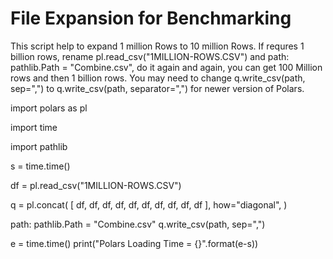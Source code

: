 # File Expansion for Benchmarking

This script help to expand 1 million Rows to 10 million Rows. If requres 1 billion rows, rename pl.read_csv("1MILLION-ROWS.CSV") and path: pathlib.Path = "Combine.csv", do it again and again, you can get 100 Million rows and then 1 billion rows. You may need to change q.write_csv(path, sep=",") to q.write_csv(path, separator=",") for newer version of Polars.

import polars as pl

import time

import pathlib

s = time.time()


df = pl.read_csv("1MILLION-ROWS.CSV")

q = pl.concat(
    [
        df,
        df,
        df,
        df,
        df,
        df,
        df,
        df,
        df,
        df
    ],
    how="diagonal",
)

path: pathlib.Path = "Combine.csv"
q.write_csv(path, sep=",")

e = time.time()
print("Polars Loading Time = {}".format(e-s))
